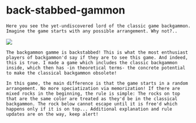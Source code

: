 # back-stabbed-gammon
	Here you see the yet-undiscovered lord of the classic game backgammon. Imagine the game starts with any possible arrangement. Why not?..
![](https://github.com/ahmet-umut/back-stabbed-gammon/blob/main/random%20play.gif)

	The backgammon gamme is backstabbed! This is what the most enthusiast players of backgammon'd say if they are to see this game. And indeed, this is true. I made a game which includes the classic backgammon inside, which then has -in theoretical terms- the concrete potential to make the classical backgammon obsolete!
 
	In this game, the main difference is that the game starts in a random arrangement. No more speciatization via memorization! If there are mixed rocks in the beginning, the rule is simple: The rocks on top that are the same color are treated as they'd be in the classical backgammon. The rock below cannot escape until it is free'd which happens only if it is on top... Additional explanation and rule updates are on the way, keep alert!
